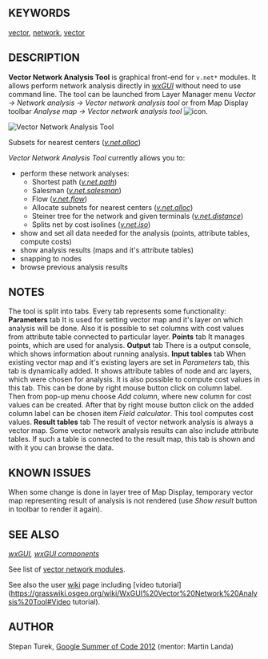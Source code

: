 

## KEYWORDS

[vector](vector.html), [network](topic_network.html), [vector](keywords.html#vector)

## DESCRIPTION

**Vector Network Analysis Tool** is graphical front-end
for `v.net*` modules. It allows perform network analysis
directly in *[wxGUI](wxGUI.html)* without need to
use command line. The tool can be launched from Layer Manager
menu *Vector → Network analysis → Vector network analysis
tool* or from Map Display toolbar *Analyse map → Vector
network analysis tool* ![icon](icons/vector-tools.png).

![Vector Network Analysis Tool](wxGUI_vnet.jpg)

Subsets for nearest centers (*[v.net.alloc](v.net.alloc.html)*)

*Vector Network Analysis Tool* currently allows you to:

* perform these network analyses:
    * Shortest path
    (*[v.net.path](v.net.path.html)*)
    * Salesman
    (*[v.net.salesman](v.net.salesman.html)*)
    * Flow (*[v.net.flow](v.net.flow.html)*)
    * Allocate subnets for nearest centers
    (*[v.net.alloc](v.net.alloc.html)*)
    * Steiner tree for the network and given terminals
    (*[v.net.distance](v.net.distance.html)*)
    * Splits net by cost isolines
    (*[v.net.iso](v.net.iso.html)*)
* show and set all data needed for the analysis (points, attribute
  tables, compute costs)
* show analysis results (maps and it's attribute tables)
* snapping to nodes
* browse previous analysis results


## NOTES

The tool is split into tabs. Every tab represents some functionality:
**Parameters** tab
It is used for setting vector map and
it's layer on which analysis will be done. Also it is possible to
set columns with cost values from attribute table connected
to particular layer.
**Points** tab
It manages points, which are used for analysis.
**Output** tab
There is a output console, which shows information about running
analysis.
**Input tables** tab
When existing vector map and it's existing layers are set
in *Parameters* tab, this tab is dynamically added. It shows
attribute tables of node and arc layers, which were chosen for
analysis. It is also possible to compute cost values in this
tab. This can be done by right mouse button click on column
label. Then from pop-up menu choose *Add column*, where new
column for cost values can be created. After that by right mouse
button click on the added column label can be chosen item *Field
calculator*. This tool computes cost values.
**Result tables** tab
The result of vector network analysis is always a vector map. Some
vector network analysis results can also include attribute
tables. If such a table is connected to the result map, this tab is
shown and with it you can browse the data.

## KNOWN ISSUES

When some change is done in layer tree of Map Display, temporary
vector map representing result of analysis is not rendered
(use *Show result* button in toolbar to render it again).

## SEE ALSO

*[wxGUI](wxGUI.html),
[wxGUI components](wxGUI.components.html)*

See list of [vector network modules](topic_network.html).

See also the
user [wiki](https://grasswiki.osgeo.org/wiki/WxGUI_Vector_Network_Analysis_Tool)
page including [video tutorial](<https://grasswiki.osgeo.org/wiki/WxGUI%20Vector%20Network%20Analysis%20Tool#Video> tutorial).

## AUTHOR

Stepan Turek,
[Google
Summer of Code 2012](https://grasswiki.osgeo.org/wiki/GRASS_GSoC_2012_WxGUI_front_end_for_vector_analysis_modules) (mentor: Martin Landa)

